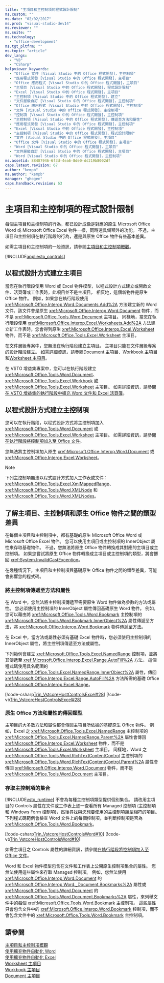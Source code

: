 ```yaml
---
title: "主項目和主控制項的程式設計限制"
ms.custom: ""
ms.date: "02/02/2017"
ms.prod: "visual-studio-dev14"
ms.reviewer: ""
ms.suite: ""
ms.technology: 
  - "office-development"
ms.tgt_pltfrm: ""
ms.topic: "article"
dev_langs: 
  - "VB"
  - "CSharp"
helpviewer_keywords: 
  - "Office 文件 [Visual Studio 中的 Office 程式開發]，主控制項"
  - "應用程式開發 [Visual Studio 中的 Office 程式開發]，主項目"
  - "Office 應用程式 [Visual Studio 中的 Office 程式開發]，主項目"
  - "主項目 [Visual Studio 中的 Office 程式開發]，程式設計限制"
  - "Excel [Visual Studio 中的 Office 程式開發]，主項目"
  - "主控制項 [Visual Studio 中的 Office 程式開發]，建立"
  - "文件層級自訂 [Visual Studio 中的 Office 程式開發]，主控制項"
  - "Office 應用程式 [Visual Studio 中的 Office 程式開發]，主控制項"
  - "文件 [Visual Studio 中的 Office 程式開發]，主控制項"
  - "控制項 [Visual Studio 中的 Office 程式開發]，主控制項"
  - "主控制項 [Visual Studio 中的 Office 程式開發]，傳遞至方法和屬性"
  - "應用程式開發 [Visual Studio 中的 Office 程式開發]，主控制項"
  - "Excel [Visual Studio 中的 Office 程式開發]，主控制項"
  - "主控制項 [Visual Studio 中的 Office 程式開發]，程式設計限制"
  - "文件 [Visual Studio 中的 Office 程式開發]，主項目"
  - "Office 文件 [Visual Studio 中的 Office 程式開發]，主項目"
  - "Word [Visual Studio 中的 Office 程式開發]，主項目"
  - "文件層級自訂 [Visual Studio 中的 Office 程式開發]，主項目"
  - "Word [Visual Studio 中的 Office 程式開發]，主控制項"
ms.assetid: 88487946-6f3d-4ea6-8de0-dd219b8002df
caps.latest.revision: 67
author: "kempb"
ms.author: "kempb"
manager: "ghogen"
caps.handback.revision: 63
---
```

# 主項目和主控制項的程式設計限制
  每個主項目和主控制項的行為，都已設計成像是對應的原生 Microsoft Office Word 或 Microsoft Office Excel 物件一樣，同時還具備額外的功能。 不過，主項目和主控制項在執行階段的行為，還是與原生 Office 物件有些基本差異。  
  
 如需主項目和主控制項的一般資訊，請參閱[主項目和主控制項概觀](../vsto/host-items-and-host-controls-overview.md)。  
  
 [!INCLUDE[appliesto_controls](../vsto/includes/appliesto-controls-md.md)]  
  
## 以程式設計方式建立主項目  
 當您在執行階段使用 Word 或 Excel 物件模型，以程式設計方式建立或開啟文件、活頁簿或工作表時，此項目並不是主項目。 相反地，這個新物件是原生 Office 物件。 例如，如果您在執行階段使用 <xref:Microsoft.Office.Interop.Word.Documents.Add%2A> 方法建立新的 Word 文件，該文件會是原生 <xref:Microsoft.Office.Interop.Word.Document> 物件，而不是 <xref:Microsoft.Office.Tools.Word.Document> 主項目。 同樣地，當您在執行階段使用 <xref:Microsoft.Office.Interop.Excel.Worksheets.Add%2A> 方法建立新工作表時，您會得到原生 <xref:Microsoft.Office.Interop.Excel.Worksheet> 物件，而不是 <xref:Microsoft.Office.Tools.Excel.Worksheet> 主項目。  
  
 在文件層級專案中，您無法在執行階段建立主項目。 主項目只能在文件層級專案的設計階段建立。 如需詳細資訊，請參閱[Document 主項目](../vsto/document-host-item.md)、[Workbook 主項目](../vsto/workbook-host-item.md)和[Worksheet 主項目](../vsto/worksheet-host-item.md)。  
  
 在 VSTO 增益集專案中，您可以在執行階段建立 <xref:Microsoft.Office.Tools.Word.Document>、<xref:Microsoft.Office.Tools.Excel.Workbook> 或 <xref:Microsoft.Office.Tools.Excel.Worksheet> 主項目。 如需詳細資訊，請參閱[在 VSTO 增益集的執行階段中擴充 Word 文件和 Excel 活頁簿](../vsto/extending-word-documents-and-excel-workbooks-in-vsto-add-ins-at-run-time.md)。  
  
## 以程式設計方式建立主控制項  
 您可以在執行階段，以程式設計方式將主控制項加入 <xref:Microsoft.Office.Tools.Word.Document> 或 <xref:Microsoft.Office.Tools.Excel.Worksheet> 主項目。 如需詳細資訊，請參閱[在執行階段將控制項加入至 Office 文件](../vsto/adding-controls-to-office-documents-at-run-time.md)。  
  
 您無法將主控制項加入原生 <xref:Microsoft.Office.Interop.Word.Document> 或 <xref:Microsoft.Office.Interop.Excel.Worksheet>。  
  
> [!NOTE]  
>  下列主控制項無法以程式設計方式加入工作表或文件：<xref:Microsoft.Office.Tools.Excel.XmlMappedRange>、<xref:Microsoft.Office.Tools.Word.XMLNode> 和 <xref:Microsoft.Office.Tools.Word.XMLNodes>。  
  
## 了解主項目、主控制項和原生 Office 物件之間的類型差異  
 在每個主項目和主控制項中，都有基礎的原生 Microsoft Office Word 或 Microsoft Office Excel 物件。 您可以使用主項目或主控制項的 InnerObject 屬性來存取基礎物件。 不過，您無法將原生 Office 物件轉換成其對應的主項目或主控制項。 如果您嘗試將原生 Office 物件轉換成主項目或主控制項的類型，將會擲回 <xref:System.InvalidCastException>。  
  
 在幾種情況下，主項目和主控制項與基礎原生 Office 物件之間的類型差異，可能會影響您的程式碼。  
  
### 將主控制項傳遞至方法和屬性  
 在 Word 中，您無法將主控制項傳遞至需要原生 Word 物件做為參數的方法或屬性。 您必須使用主控制項的 InnerObject 屬性傳回基礎原生 Word 物件。 例如，您可以藉由將 <xref:Microsoft.Office.Tools.Word.Bookmark> 主控制項的 <xref:Microsoft.Office.Tools.Word.Bookmark.InnerObject%2A> 屬性傳遞至方法，將 <xref:Microsoft.Office.Interop.Word.Bookmark> 物件傳遞至方法。  
  
 在 Excel 中，當方法或屬性必須有基礎 Excel 物件時，您必須使用主控制項的 InnerObject 屬性，將主控制項傳遞至方法或屬性。  
  
 下列範例會建立 <xref:Microsoft.Office.Tools.Excel.NamedRange> 控制項，並將其傳遞至 <xref:Microsoft.Office.Interop.Excel.Range.AutoFill%2A> 方法。 這個程式碼使用具名範圍的 <xref:Microsoft.Office.Tools.Excel.NamedRange.InnerObject%2A> 屬性，傳回 <xref:Microsoft.Office.Interop.Excel.Range.AutoFill%2A> 方法所需的基礎 Office <xref:Microsoft.Office.Interop.Excel.Range>。  
  
 [!code-csharp[Trin_VstcoreHostControlsExcel#28](../snippets/csharp/VS_Snippets_OfficeSP/Trin_VstcoreHostControlsExcel/CS/Sheet1.cs#28)]
 [!code-vb[Trin_VstcoreHostControlsExcel#28](../snippets/visualbasic/VS_Snippets_OfficeSP/Trin_VstcoreHostControlsExcel/VB/Sheet1.vb#28)]  
  
### 原生 Office 方法和屬性的傳回類型  
 主項目的大多數方法和屬性都會傳回主項目所依據的基礎原生 Office 物件。 例如，Excel 之 <xref:Microsoft.Office.Tools.Excel.NamedRange> 主控制項的 <xref:Microsoft.Office.Tools.Excel.NamedRange.Parent%2A> 屬性會傳回 <xref:Microsoft.Office.Interop.Excel.Worksheet> 物件，而不是 <xref:Microsoft.Office.Tools.Excel.Worksheet> 主項目。 同樣地，Word 之 <xref:Microsoft.Office.Tools.Word.RichTextContentControl> 主控制項的 <xref:Microsoft.Office.Tools.Word.RichTextContentControl.Parent%2A> 屬性會傳回 <xref:Microsoft.Office.Interop.Word.Document> 物件，而不是 <xref:Microsoft.Office.Tools.Word.Document> 主項目。  
  
### 存取主控制項的集合  
 [!INCLUDE[vsto_runtime](../vsto/includes/vsto-runtime-md.md)] 不會為每種主控制項類型提供個別集合。 請改用主項目的 Controls 屬性在文件或工作表上逐一查看所有 Managed 控制項 \(主控制項和 Windows Form 控制項\)，然後尋找與您想要使用的主控制項類型相符的項目。 下列程式碼範例會檢查 Word 文件上的每個控制項，並判斷控制項是否為 <xref:Microsoft.Office.Tools.Word.Bookmark>。  
  
 [!code-csharp[Trin_VstcoreHostControlsWord#10](../snippets/csharp/VS_Snippets_OfficeSP/Trin_VstcoreHostControlsWord/CS/ThisDocument.cs#10)]
 [!code-vb[Trin_VstcoreHostControlsWord#10](../snippets/visualbasic/VS_Snippets_OfficeSP/Trin_VstcoreHostControlsWord/VB/ThisDocument.vb#10)]  
  
 如需主項目之 Controls 屬性的詳細資訊，請參閱[在執行階段將控制項加入至 Office 文件](../vsto/adding-controls-to-office-documents-at-run-time.md)。  
  
 Word 和 Excel 物件模型包含在文件和工作表上公開原生控制項集合的屬性。 您無法使用這些屬性來存取 Managed 控制項。 例如，您無法使用 <xref:Microsoft.Office.Interop.Word.Document> 的 <xref:Microsoft.Office.Interop.Word._Document.Bookmarks%2A> 屬性或 <xref:Microsoft.Office.Tools.Word.Document> 的 <xref:Microsoft.Office.Tools.Word.Document.Bookmarks%2A> 屬性，來列舉文件中的每個 <xref:Microsoft.Office.Tools.Word.Bookmark> 主控制項。 這些屬性只會包含文件中的 <xref:Microsoft.Office.Interop.Word.Bookmark> 控制項，而不會包含文件中的 <xref:Microsoft.Office.Tools.Word.Bookmark> 主控制項。  
  
## 請參閱  
 [主項目和主控制項概觀](../vsto/host-items-and-host-controls-overview.md)   
 [使用擴充物件自動化 Word](../vsto/automating-word-by-using-extended-objects.md)   
 [使用擴充物件自動化 Excel](../vsto/automating-excel-by-using-extended-objects.md)   
 [Worksheet 主項目](../vsto/worksheet-host-item.md)   
 [Workbook 主項目](../vsto/workbook-host-item.md)   
 [Document 主項目](../vsto/document-host-item.md)  
  
  